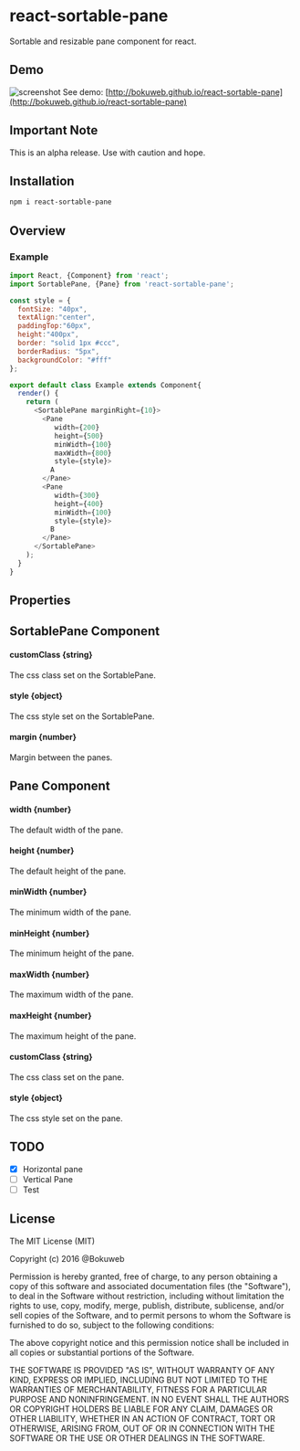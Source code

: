 # react-sortable-pane

Sortable and resizable pane component for react.

## Demo

![screenshot](https://raw.githubusercontent.com/bokuweb/react-sortable-pane/master/screenshot/screenshot.gif)
See demo: [http://bokuweb.github.io/react-sortable-pane](http://bokuweb.github.io/react-sortable-pane)

## Important Note

This is an alpha release. Use with caution and hope.

## Installation

```sh
npm i react-sortable-pane
```

## Overview

### Example

``` javascript
import React, {Component} from 'react';
import SortablePane, {Pane} from 'react-sortable-pane';

const style = {
  fontSize: "40px",
  textAlign:"center",
  paddingTop:"60px",
  height:"400px",
  border: "solid 1px #ccc",
  borderRadius: "5px",
  backgroundColor: "#fff"
};

export default class Example extends Component{
  render() {
    return (
      <SortablePane marginRight={10}>
        <Pane
           width={200}
           height={500}
           minWidth={100}
           maxWidth={800}
           style={style}>
          A
        </Pane>
        <Pane
           width={300}
           height={400}
           minWidth={100}
           style={style}>
          B
        </Pane>
      </SortablePane>
    );
  }
}
```


## Properties

## SortablePane Component

#### customClass {string}

The css class set on the SortablePane.

#### style {object}

The css style set on the SortablePane.

#### margin {number}

Margin between the panes.

## Pane Component

#### width {number}

The default width of the pane.   

#### height {number}

The default height of the pane.   

#### minWidth {number}

The minimum width of the pane.

#### minHeight {number}

The minimum height of the pane.

#### maxWidth {number}

The maximum width of the pane.

#### maxHeight {number}

The maximum height of the pane.

#### customClass {string}

The css class set on the pane.

#### style {object}

The css style set on the pane.


## TODO

- [x] Horizontal pane
- [ ] Vertical Pane
- [ ] Test

## License

The MIT License (MIT)

Copyright (c) 2016 @Bokuweb

Permission is hereby granted, free of charge, to any person obtaining a copy of this software and associated documentation files (the "Software"), to deal in the Software without restriction, including without limitation the rights to use, copy, modify, merge, publish, distribute, sublicense, and/or sell copies of the Software, and to permit persons to whom the Software is furnished to do so, subject to the following conditions:

The above copyright notice and this permission notice shall be included in all copies or substantial portions of the Software.

THE SOFTWARE IS PROVIDED "AS IS", WITHOUT WARRANTY OF ANY KIND, EXPRESS OR IMPLIED, INCLUDING BUT NOT LIMITED TO THE WARRANTIES OF MERCHANTABILITY, FITNESS FOR A PARTICULAR PURPOSE AND NONINFRINGEMENT. IN NO EVENT SHALL THE AUTHORS OR COPYRIGHT HOLDERS BE LIABLE FOR ANY CLAIM, DAMAGES OR OTHER LIABILITY, WHETHER IN AN ACTION OF CONTRACT, TORT OR OTHERWISE, ARISING FROM, OUT OF OR IN CONNECTION WITH THE SOFTWARE OR THE USE OR OTHER DEALINGS IN THE SOFTWARE.

